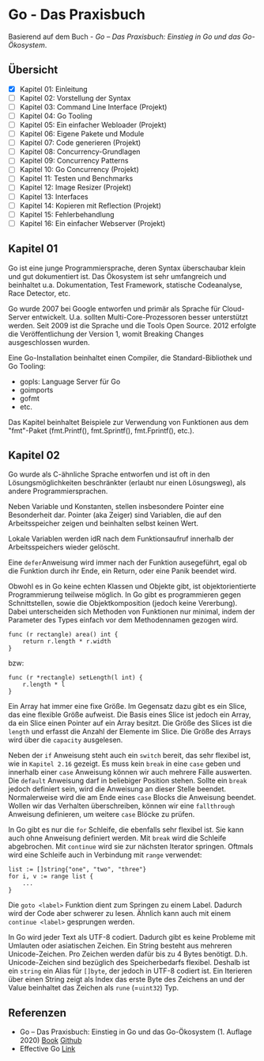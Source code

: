 # Go - Das Praxisbuch

Basierend auf dem Buch - _Go – Das Praxisbuch: Einstieg in Go und das Go-Ökosystem_.

## Übersicht

- [x] Kapitel 01: Einleitung
- [ ] Kapitel 02: Vorstellung der Syntax
- [ ] Kapitel 03: Command Line Interface (Projekt)
- [ ] Kapitel 04: Go Tooling
- [ ] Kapitel 05: Ein einfacher Webloader (Projekt)
- [ ] Kapitel 06: Eigene Pakete und Module
- [ ] Kapitel 07: Code generieren (Projekt)
- [ ] Kapitel 08: Concurrency-Grundlagen
- [ ] Kapitel 09: Concurrency Patterns
- [ ] Kapitel 10: Go Concurrency (Projekt)
- [ ] Kapitel 11: Testen und Benchmarks
- [ ] Kapitel 12: Image Resizer (Projekt)
- [ ] Kapitel 13: Interfaces
- [ ] Kapitel 14: Kopieren mit Reflection (Projekt)
- [ ] Kapitel 15: Fehlerbehandlung
- [ ] Kapitel 16: Ein einfacher Webserver (Projekt)

## Kapitel 01
Go ist eine junge Programmiersprache, deren Syntax überschaubar klein und gut dokumentiert ist. Das Ökosystem ist sehr umfangreich und beinhaltet u.a. Dokumentation, Test Framework, statische Codeanalyse, Race Detector, etc.

Go wurde 2007 bei Google entworfen und primär als Sprache für Cloud-Server entwickelt. U.a. sollten Multi-Core-Prozessoren besser unterstützt werden. Seit 2009 ist die Sprache und die Tools Open Source. 2012 erfolgte die Veröffentlichung der Version 1, womit Breaking Changes ausgeschlossen wurden.

Eine Go-Installation beinhaltet einen Compiler, die Standard-Bibliothek und Go Tooling:
* gopls: Language Server für Go
* goimports
* gofmt
* etc.

Das Kapitel beinhaltet Beispiele zur Verwendung von Funktionen aus dem "fmt"-Paket (fmt.Printf(), fmt.Sprintf(), fmt.Fprintf(), etc.).

## Kapitel 02
Go wurde als C-ähnliche Sprache entworfen und ist oft in den Lösungsmöglichkeiten beschränkter (erlaubt nur einen Lösungsweg), als andere Programmiersprachen.

Neben Variable und Konstanten, stellen insbesondere Pointer eine Besonderheit dar. Pointer (aka Zeiger) sind Variablen, die auf den Arbeitsspeicher zeigen und beinhalten selbst keinen Wert.

Lokale Variablen werden idR nach dem Funktionsaufruf innerhalb der Arbeitsspeichers wieder gelöscht. 

Eine `defer`Anweisung wird immer nach der Funktion ausegeführt, egal ob die Funktion durch ihr Ende, ein Return, oder eine Panik beendet wird.

Obwohl es in Go keine echten Klassen und Objekte gibt, ist objektorientierte Programmierung teilweise möglich. In Go gibt es programmieren gegen Schnittstellen, sowie die Objektkomposition (jedoch keine Vererbung). Dabei unterscheiden sich Methoden von Funktionen nur minimal, indem der Parameter des Types einfach vor dem Methodennamen gezogen wird.

```
func (r rectangle) area() int {
    return r.length * r.width
}
```

bzw:

```
func (r *rectangle) setLength(l int) {
    r.length * l
}
```

Ein Array hat immer eine fixe Größe. Im Gegensatz dazu gibt es ein Slice, das eine flexible Größe aufweist. Die Basis eines Slice ist jedoch ein Array, da ein Slice einen Pointer auf ein Array besitzt. Die Größe des Slices ist die `length` und erfasst die Anzahl der Elemente im Slice. Die Größe des Arrays wird über die `capacity` ausgelesen.

Neben der `if` Anweisung steht auch ein `switch` bereit, das sehr flexibel ist, wie in `Kapitel 2.16` gezeigt. Es muss kein `break` in eine `case` geben und innerhalb einer `case` Anweisung können wir auch mehrere Fälle auswerten. Die `default` Anweisung darf in beliebiger Position stehen. Sollte ein `break` jedoch definiert sein, wird die Anweisung an dieser Stelle beendet. Normalerweise wird die am Ende eines `case` Blocks die Anweisung beendet. Wollen wir das Verhalten überschreiben, können wir eine `fallthrough` Anweisung definieren, um weitere `case` Blöcke zu prüfen.

In Go gibt es nur die `for` Schleife, die ebenfalls sehr flexibel ist. Sie kann auch ohne Anweisung definiert werden. Mit `break` wird die Schleife abgebrochen. Mit `continue` wird sie zur nächsten Iterator springen. Oftmals wird eine Schleife auch in Verbindung mit `range` verwendet:

```
list := []string{"one", "two", "three"}
for i, v := range list {
    ...
}
```

Die `goto <label>` Funktion dient zum Springen zu einem Label. Dadurch wird der Code aber schwerer zu lesen. Ähnlich kann auch mit einem `continue <label>` gesprungen werden.

In Go wird jeder Text als UTF-8 codiert. Dadurch gibt es keine Probleme mit Umlauten oder asiatischen Zeichen. Ein String besteht aus mehreren Unicode-Zeichen. Pro Zeichen werden dafür bis zu 4 Bytes benötigt. D.h. Unicode-Zeichen sind bezüglich des Speicherbedarfs flexibel. Deshalb ist ein `string` ein Alias für `[]byte`, der jedoch in UTF-8 codiert ist. Ein Iterieren über einen String zeigt als Index das erste Byte des Zeichens an und der Value beinhaltet das Zeichen als `rune` (=`uint32`) Typ. 

## Referenzen
* Go – Das Praxisbuch: Einstieg in Go und das Go-Ökosystem (1. Auflage 2020) [Book](https://subscription.packtpub.com/book/programming/9781803243054/) [Github](https://github.com/gobuch/code)
* Effective Go [Link](https://go.dev/doc/effective_go)